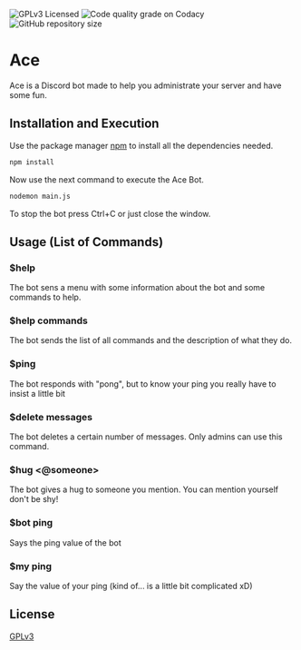 ![GPLv3 Licensed](https://img.shields.io/github/license/IIIRataxIII/Ace-Bot?style=for-the-badge)
![Code quality grade on Codacy](https://img.shields.io/codacy/grade/ce4446ec729946ea81391e6c2b4a72b7?style=for-the-badge)
![GitHub repository size](https://img.shields.io/github/repo-size/IIIRataxIII/Ace-Bot?style=for-the-badge)


# Ace

Ace is a Discord bot made to help you administrate your server and have some fun.

## Installation and Execution

Use the package manager [npm](https://www.npmjs.com/get-npm) to install all the dependencies needed.

```bash
npm install
```

Now use the next command to execute the Ace Bot.

```bash
nodemon main.js
```

To stop the bot press Ctrl+C or just close the window.

## Usage (List of Commands)

### $help
The bot sens a menu with some information about the bot and some commands to help.

### $help commands
The bot sends the list of all commands and the description of what they do.

### $ping
The bot responds with "pong", but to know your ping you really have to insist a little bit

### $delete messages <number>
The bot deletes a certain number of messages. Only admins can use this command.

### $hug <@someone>
The bot gives a hug to someone you mention. You can mention yourself don't be shy!

### $bot ping
Says the ping value of the bot

### $my ping
Say the value of your ping (kind of... is a little bit complicated xD)

## License
[GPLv3](https://github.com/IIIRataxIII/Ace-Bot/blob/master/LICENSE)
